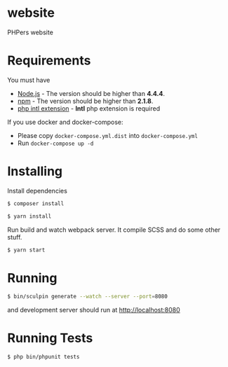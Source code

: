 website
=======

PHPers website

Requirements
====================

You must have
 - [Node.js](https://nodejs.org/en/) - The version should be higher than **4.4.4**.
 - [npm](https://docs.npmjs.com/getting-started/installing-node) - The version should be higher than **2.1.8**.
 - [php intl extension](http://php.net/manual/en/intl.setup.php) - **Intl** php extension is required

If you use docker and docker-compose:
 - Please copy `docker-compose.yml.dist` into `docker-compose.yml`
 - Run `docker-compose up -d`

Installing
====================

Install dependencies

```bash
$ composer install
```

```bash
$ yarn install
```

Run build and watch webpack server. It compile SCSS and do some other stuff.

```bash
$ yarn start
```

Running
====================

```bash
$ bin/sculpin generate --watch --server --port=8080
```

and development server should run at [http://localhost:8080](http://localhost:8080)


Running Tests
==============

```bash
$ php bin/phpunit tests
```
